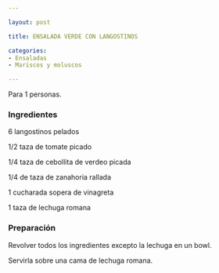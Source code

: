 ```yaml
---

layout: post

title: ENSALADA VERDE CON LANGOSTINOS

categories:
- Ensaladas
- Mariscos y moluscos

---
```


Para 1 personas.

<h3>Ingredientes</h3>

6 langostinos pelados

1/2 taza de tomate picado

1/4 taza de cebollita de verdeo picada

1/4 de taza de zanahoria rallada

1 cucharada sopera de vinagreta

1 taza de lechuga romana

<h3>Preparación</h3>

Revolver todos los ingredientes excepto la lechuga en un bowl.

Servirla sobre una cama de lechuga romana.